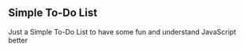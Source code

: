 <h2>Simple To-Do List</h2>
Just a Simple To-Do List to have some fun and understand JavaScript better
